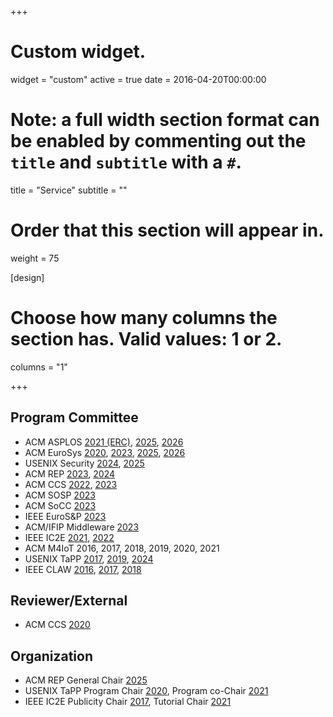 +++
# Custom widget.
widget = "custom"
active = true
date = 2016-04-20T00:00:00

# Note: a full width section format can be enabled by commenting out the `title` and `subtitle` with a `#`.
title = "Service"
subtitle = ""

# Order that this section will appear in.
weight = 75

[design]
  # Choose how many columns the section has. Valid values: 1 or 2.
  columns = "1"

+++

## Program Committee

- ACM ASPLOS [2021 (ERC)](https://asplos-conference.org/asplos2021/index.html), [2025](https://www.asplos-conference.org/asplos-2025-call-for-papers/), [2026](https://www.asplos-conference.org/asplos2026/)
- ACM EuroSys [2020](https://2020.eurosys.org/), [2023](https://2023.eurosys.org/), [2025](https://2025.eurosys.org/), [2026](https://2026.eurosys.org/)
- USENIX Security [2024](https://www.usenix.org/conference/usenixsecurity24), [2025](https://www.usenix.org/conference/usenixsecurity25)
- ACM REP [2023](https://acm-rep.github.io/2023/), [2024](https://acm-rep.github.io/2024/)
- ACM CCS [2022](https://www.sigsac.org/ccs/CCS2022/), [2023](https://www.sigsac.org/ccs/CCS2023/)
- ACM SOSP [2023](https://sosp2023.mpi-sws.org/)
- ACM SoCC [2023](https://acmsocc.org/2023/)
- IEEE EuroS&P [2023](https://eurosp2023.ieee-security.org/)
- ACM/IFIP Middleware [2023](https://middleware-conf.github.io/2023/)
- IEEE IC2E [2021](https://conferences.computer.org/IC2E/2021/), [2022](https://conferences.computer.org/IC2E/2022/)
- ACM M4IoT 2016, 2017, 2018, 2019, 2020, 2021
- USENIX TaPP [2017](https://www.usenix.org/conference/tapp2017), [2019](https://www.usenix.org/conference/tapp2019), [2024](https://provenanceweek.github.io/TaPP2024/TaPP_2024.html)
- IEEE CLAW [2016](http://www.claw-workshop.org/2016/), [2017](http://www.claw-workshop.org/2017/), [2018](http://www.claw-workshop.org/)

## Reviewer/External

- ACM CCS [2020](https://www.sigsac.org/ccs/CCS2020/)

## Organization

- ACM REP General Chair [2025](https://acm-rep.github.io/2025/)
- USENIX TaPP Program Chair [2020](https://www.usenix.org/conference/tapp2020), Program co-Chair [2021](https://www.usenix.org/conference/tapp2021)
- IEEE IC2E Publicity Chair [2017](https://conferences.computer.org/IC2E/2017/index.htm), Tutorial Chair [2021](https://conferences.computer.org/IC2E/2021/)

